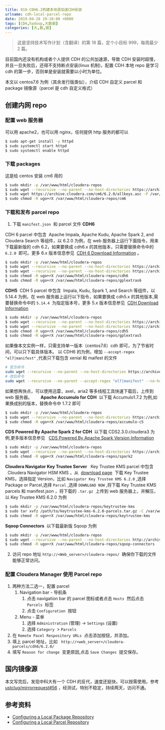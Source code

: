 ```yaml
---
title: 018-CDH6.2构建本地源加速CDH安装
urlname: cdh-local-parcel-repo
date: 2019-04-28 19:10:00 +0800
tags: [CDH,hadoop,大数据]
categories: [大,数,据]
---
```


> 这是坚持技术写作计划（含翻译）的第 18 篇，定个小目标 999，每周最少 2 篇。

目前国内还没有机构或者个人提供 CDH 的公共加速源，导致 CDH 安装时超慢，并且一旦失败后，还得不支持断点安装(linux 机制)，配置 CDH 本地 repo 是学习 cdh 的第一步，否则单是安装就需要以小时为单位。

<!-- more -->

本文以 centos7.6 为例（其余发行版类似），介绍 CDH 自定义 parcel 和 package 镜像源（parcel 是 cdh 自定义格式）

## 创建内网 repo

### 配置 web 服务器

可以用 apache2，也可以用 nginx，任何提供 http 服务的都可以

```bash
$ sudo apt-get install -y httpd
$ sudo systemctl start httpd
$ sudo systemctl enable httpd
```

### 下载 packages

这是给 centos 安装 cm6 用的

```bash
$ sudo mkdir -p /var/www/html/cloudera-repos
$ sudo wget --recursive --no-parent --no-host-directories https://archive.cloudera.com/cm6/6.2.0/redhat7/ -P /var/www/html/cloudera-repos
$ sudo wget https://archive.cloudera.com/cm6/6.2.0/allkeys.asc -P /var/www/html/cloudera-repos/cm6/6.2.0/
$ sudo chmod -R ugo+rX /var/www/html/cloudera-repos/cm6
```

### 下载和发布 parcel repo

1. 下载 `manifest.json`  和 parcel 文件
   **CDH6**

CDH 6 parcel 中包含  Apache Impala, Apache Kudu, Apache Spark 2, and Cloudera Search 等组件，以 6.2.0 为例，在 web 服务器上运行下面指令，用来下载最新版的 cdh 6.2，如果要换成 cdh6.x 的其他版本，只需要替换命令中的 `6.2.0`  即可。更多 6.x 版本信息参见  [CDH 6 Download Information](https://www.cloudera.com/documentation/enterprise/latest/topics/rg_cdh_6_download.html#cdh_download_info) 。

```bash
$ sudo mkdir -p /var/www/html/cloudera-repos
$ sudo wget --recursive --no-parent --no-host-directories https://archive.cloudera.com/cdh6/6.2.0/parcels/ -P /var/www/html/cloudera-repos
$ sudo wget --recursive --no-parent --no-host-directories https://archive.cloudera.com/gplextras6/6.2.0/parcels/ -P /var/www/html/cloudera-repos
$ sudo chmod -R ugo+rX /var/www/html/cloudera-repos/cdh6
$ sudo chmod -R ugo+rX /var/www/html/cloudera-repos/gplextras6
```

**CDH5** 
CDH 5 parcel 中包含  Impala, Kudu, Spark 1, and Search 等组件，以 5.14.4 为例，在 web 服务器上运行以下指令，如果要换成 cdh5.x 的其他版本,需要替换命令中的 `5.14.4`  为指定版本号，更多 5.x 版本信息参见  [CDH Download Information](https://www.cloudera.com/documentation/enterprise/release-notes/topics/cdh_vd_cdh_download.html)

```bash
$ sudo mkdir -p /var/www/html/cloudera-repos
$ sudo wget --recursive --no-parent --no-host-directories https://archive.cloudera.com/cdh5/parcels/5.14.4/ -P /var/www/html/cloudera-repos
$ sudo wget --recursive --no-parent --no-host-directories https://archive.cloudera.com/gplextras5/parcels/5.14.4/ -P /var/www/html/cloudera-repos
$ sudo chmod -R ugo+rX /var/www/html/cloudera-repos/cdh5
$ sudo chmod -R ugo+rX /var/www/html/cloudera-repos/gplextras5
```

如果像本文实例一样，只需支持单一版本（centos7.6）cdh 即可，为了节省时间，可以只下载具体版本。
以 CDH6 的为例，增加 `--accept-regex "el7|manifest"` ,代表只下载包含 xenial 和 maifest 的文件

```bash
# 官方命令
sudo wget --recursive --no-parent --no-host-directories https://archive.cloudera.com/cdh6/6.2.0/parcels/ -P /var/www/html/cloudera-repos
# 改后命令
sudo wget --recursive --no-parent --accept-regex "el7|manifest" --no-host-directories https://archive.cloudera.com/cdh6/6.2.0/parcels/ -P /var/www/html/cloudera-repos
```

如果想再快点，可以使用迅雷，axel，aria2 等多线程工具快速下载后，上传到 web 服务器。
      **Apache Accumulo for CDH** 
以下载 Accumulo1.7.2 为例,如果换成别的版本，替换命令中 1.7.2 即可

```bash
$ sudo mkdir -p /var/www/html/cloudera-repos
$ sudo wget --recursive --no-parent --no-host-directories https://archive.cloudera.com/accumulo-c5/parcels/1.7.2/ -P /var/www/html/cloudera-repos
$ sudo chmod -R ugo+rX /var/www/html/cloudera-repos/accumulo-c5
```

**CDS Powered By Apache Spark 2 for CDH** 
以下载 CDS2.3.0.cloudera3 为例,更多版本信息参见   [CDS Powered By Apache Spark Version Information](https://www.cloudera.com/documentation/spark2/latest/topics/spark2_packaging.html#versions)

```bash
$ sudo mkdir -p /var/www/html/cloudera-repos
$ sudo wget --recursive --no-parent --no-host-directories https://archive.cloudera.com/spark2/parcels/2.3.0.cloudera3/ -P /var/www/html/cloudera-repos
$ sudo chmod -R ugo+rX /var/www/html/cloudera-repos/spark2
```

**Cloudera Navigator Key Trustee Server** 
 Key Trustee KMS parcel 中包含   Cloudera Navigator HSM KMS ，从  [download page](http://www.cloudera.com/content/www/en-us/downloads/navigator/key-trustee-kms.html)  下载 Key Trustee KMS，选择指定 Version，比如 `Navigator Key Trustee KMS 6.2.0` ,选择 Package or Parcel,选择 `Parcel` ,选择 `DOWNLOAD NOW` ,将下载 Key Trustee KMS parcels 和 manifest.json ，将下载的 `.tar.gz`  上传到 web 服务器上，并解压，以 Key Trustee KMS 6.2.0 为例

```bash
$ sudo mkdir -p /var/www/html/cloudera-repos/keytrustee-kms
$ sudo tar xvfz /path/to/keytrustee-kms-6.2.0-parcels.tar.gz -C /var/www/html/cloudera-repos/keytrustee-kms --strip-components=1
$ sudo chmod -R ugo+rX /var/www/html/cloudera-repos/keytrustee-kms
```

**Sqoop Connectors** 
以下载最新版 Sqoop 为例

```bash
$ sudo mkdir -p /var/www/html/cloudera-repos
$ sudo wget --recursive --no-parent --no-host-directories http://archive.cloudera.com/sqoop-connectors/parcels/latest/ -P /var/www/html/cloudera-repos
$ sudo chmod -R ugo+rX /var/www/html/cloudera-repos/sqoop-connectors
```

2. 访问 repo 地址 `http://<Web_server>/cloudera-repos/`  确保你下载的文件能够正常访问。

### 配置 Cloudera Manager 使用 Parcel repo

1. 两种方法二选一，配置 parcel
   1. Navigation bar - 导航条
      1. 点击 navigation bar 的 parcel 图标或者点击 `Hosts`  然后点击 `Parcels`  标签
      1. 点击 `Configuration`  按钮
   2. Menu - 菜单
      1. 选择 `Administration` (管理) -> `Settings` (设置)
      1. 选择 `Category`  > `Parcels`
2. 在 `Remote Pacel Respository URLs`  点击添加按钮，并添加。
3. 填上 parcel 地址，比如   `http://<web_server>/cloudera-parcels/cdh6/6.2.0/`
4. 填写 `Reason for change`  变更原因,点击 `Save Changes`  提交保存。

## 国内镜像源

本文写完后，发现中科大有一个 CDH 的反代，速度还挺快，可以按需使用。参考 [ustclug/mirrorrequest#56](https://github.com/ustclug/mirrorrequest/issues/56) ，经测试，特别不稳定，持续两天，访问不通。

## 参考资料

- [Configuring a Local Package Repository](https://www.cloudera.com/documentation/enterprise/latest/topics/cm_ig_create_local_package_repo.html?cdoc-os=ubuntu+1604+xenial#internal_package_repo)
- [Configuring a Local Parcel Repository](https://www.cloudera.com/documentation/enterprise/latest/topics/cm_ig_create_local_parcel_repo.html)
